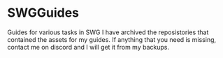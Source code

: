 # SWGGuides
Guides for various tasks in SWG
I have archived the reposistories that contained the assets for my guides. If anything that you need is missing, contact me on discord and I will get it from my backups.

